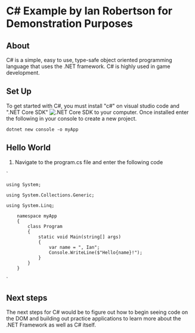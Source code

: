 # C# Example by Ian Robertson for Demonstration Purposes

## About
C# is a simple, easy to use, type-safe object oriented programming language that uses the .NET framework. C# is highly used in game development.  

## Set Up
To get started with C#, you must install "c#" on visual studio code and ".NET Core SDK" ![.NET Core SDK](https://www.microsoft.com/net/download/macos) to your computer. Once installed enter the following in your console to create a new project. 

`dotnet new console -o myApp`

## Hello World
1. Navigate to the program.cs file and enter the following code

`   
    
    using System;

    using System.Collections.Generic;

    using System.Linq;

        namespace myApp
        {
            class Program
            {
                static void Main(string[] args)
                {
                    var name = ", Ian";
                    Console.WriteLine($"Hello{name}!");
                }
            }
        }
`

## Next steps
The next steps for C# would be to figure out how to begin seeing code on the DOM and building out practice applications to learn more about the .NET Framework as well as C# itself. 
